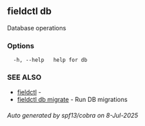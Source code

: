 ## fieldctl db

Database operations

### Options

```
  -h, --help   help for db
```

### SEE ALSO

* [fieldctl](fieldctl.md)	 - 
* [fieldctl db migrate](fieldctl_db_migrate.md)	 - Run DB migrations

###### Auto generated by spf13/cobra on 8-Jul-2025
